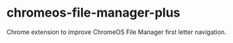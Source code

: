 # chromeos-file-manager-plus
Chrome extension to improve ChromeOS File Manager first letter navigation.
